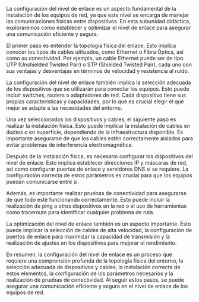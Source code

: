La configuración del nivel de enlace es un aspecto fundamental de la instalación de los equipos de red, ya que este nivel se encarga de manejar las comunicaciones físicas entre dispositivos. En esta subunidad didáctica, exploraremos cómo establecer y optimizar el nivel de enlace para asegurar una comunicación eficiente y segura.

El primer paso es entender la topología física del enlace. Esto implica conocer los tipos de cables utilizados, como Ethernet o Fibra Óptica, así como su conectividad. Por ejemplo, un cable Ethernet puede ser de tipo UTP (Unshielded Twisted Pair) o STP (Shielded Twisted Pair), cada uno con sus ventajas y desventajas en términos de velocidad y resistencia al ruido.

La configuración del nivel de enlace también implica la selección adecuada de los dispositivos que se utilizarán para conectar los equipos. Esto puede incluir switches, routers o adaptadores de red. Cada dispositivo tiene sus propias características y capacidades, por lo que es crucial elegir el que mejor se adapte a las necesidades del entorno.

Una vez seleccionados los dispositivos y cables, el siguiente paso es realizar la instalación física. Esto puede implicar la instalación de cables en ductos o en superficie, dependiendo de la infraestructura disponible. Es importante asegurarse de que los cables estén correctamente aislados para evitar problemas de interferencia electromagnética.

Después de la instalación física, es necesario configurar los dispositivos del nivel de enlace. Esto implica establecer direcciones IP y máscaras de red, así como configurar puertas de enlace y servidores DNS si se requiere. La configuración correcta de estos parámetros es crucial para que los equipos puedan comunicarse entre sí.

Además, es importante realizar pruebas de conectividad para asegurarse de que todo esté funcionando correctamente. Esto puede incluir la realización de ping a otros dispositivos en la red o el uso de herramientas como traceroute para identificar cualquier problema de ruta.

La optimización del nivel de enlace también es un aspecto importante. Esto puede implicar la selección de cables de alta velocidad, la configuración de puertos de enlace para maximizar la capacidad de transmisión y la realización de ajustes en los dispositivos para mejorar el rendimiento.

En resumen, la configuración del nivel de enlace es un proceso que requiere una comprensión profunda de la topología física del entorno, la selección adecuada de dispositivos y cables, la instalación correcta de estos elementos, la configuración de los parámetros necesarios y la realización de pruebas de conectividad. Al seguir estos pasos, se puede asegurar una comunicación eficiente y segura en el nivel de enlace de los equipos de red.

